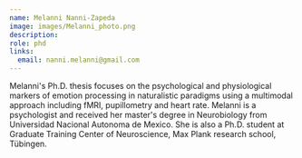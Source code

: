 ```yaml
---
name: Melanni Nanni-Zapeda
image: images/Melanni_photo.png
description: 
role: phd
links:
  email: nanni.melanni@gmail.com
---
```


Melanni's Ph.D. thesis focuses on the psychological and physiological markers of emotion processing in naturalistic paradigms using a multimodal approach including fMRI, pupillometry and heart rate. Melanni is a psychologist and received her master's degree in Neurobiology from Universidad Nacional Autonoma de Mexico. She is also a Ph.D. student at Graduate Training Center of Neuroscience, Max Plank research school, Tübingen.  


